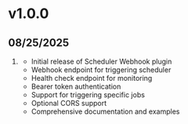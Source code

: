 # v1.0.0
## 08/25/2025

1. [](#new)
    * Initial release of Scheduler Webhook plugin
    * Webhook endpoint for triggering scheduler
    * Health check endpoint for monitoring
    * Bearer token authentication
    * Support for triggering specific jobs
    * Optional CORS support
    * Comprehensive documentation and examples